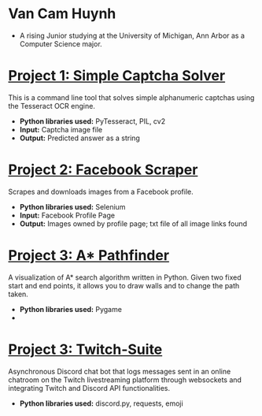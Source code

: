 # Van Cam Huynh
* A rising Junior studying at the University of Michigan, Ann Arbor as a Computer Science major.

# [Project 1: Simple Captcha Solver](https://github.com/vchuynh/simple-captcha-solver)
This is a command line tool that solves simple alphanumeric captchas using the Tesseract OCR engine.
* **Python libraries used:** PyTesseract, PIL, cv2
* **Input:** Captcha image file
* **Output:** Predicted answer as a string

# [Project 2: Facebook Scraper](https://github.com/vchuynh/facebook-scraper)
Scrapes and downloads images from a Facebook profile.
* **Python libraries used:** Selenium
* **Input:** Facebook Profile Page
* **Output:** Images owned by profile page; txt file of all image links found

# [Project 3: A* Pathfinder](https://github.com/vchuynh/AStar)
A visualization of A* search algorithm written in Python. Given two fixed start and end points, it allows you to draw walls and to change the path taken.
* **Python libraries used:** Pygame
* 
# [Project 3: Twitch-Suite](https://github.com/vchuynh/Twitch-Suite)
Asynchronous Discord chat bot that logs messages sent in an online chatroom on the
Twitch livestreaming platform through websockets and integrating Twitch and Discord
API functionalities. 
* **Python libraries used:** discord.py, requests, emoji
